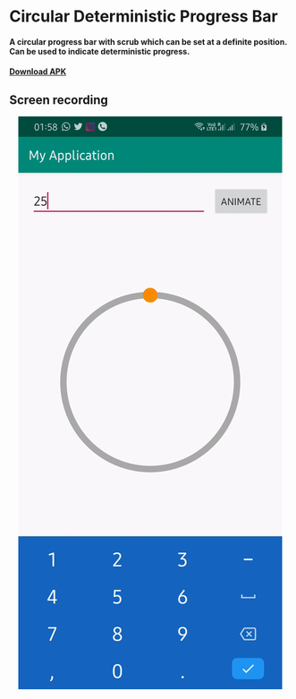 # Circular Deterministic Progress Bar

#### A circular progress bar with scrub which can be set at a definite position. Can be used to indicate deterministic progress.

#### [Download APK](https://github.com/Devansh-Maurya/Unacademy-Android-Assignment/raw/master/description/MyApplication.apk)

## Screen recording

<p align="center">
  <img src="/description/unacademy_android_assignment_recording.gif">
</p>

